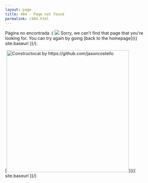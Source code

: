 ```yaml
---
layout: page
title: 404 - Page not found
permalink: /404.html
---
```


Página no encontrada :(
  ![](https://loremflickr.com/320/240)
Sorry, we can't find that page that you're looking for. You can try again by going [back to the homepage]({{ site.baseurl }}/).

[<img src="{{ site.baseurl }}/images/404.jpg" alt="Constructocat by https://github.com/jasoncostello" style="width: 400px;"/>]({{ site.baseurl }}/)
